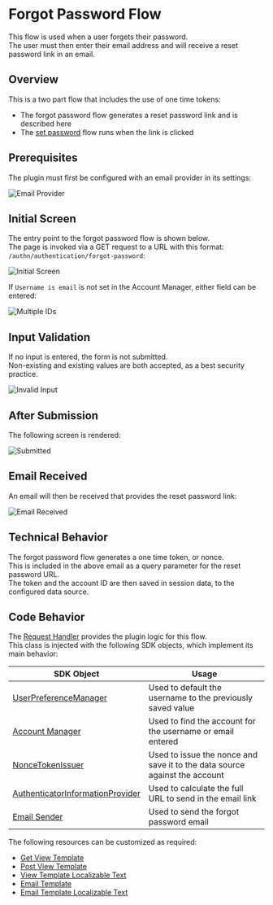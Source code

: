 # Forgot Password Flow

This flow is used when a user forgets their password.\
The user must then enter their email address and will receive a reset password link in an email.

## Overview

This is a two part flow that includes the use of one time tokens:

- The forgot password flow generates a reset password link and is described here
- The [set password](set-password.md) flow runs when the link is clicked

## Prerequisites

The plugin must first be configured with an email provider in its settings:

![Email Provider](images/shared/authenticator-settings.png)

## Initial Screen

The entry point to the forgot password flow is shown below.\
The page is invoked via a GET request to a URL with this format: `/authn/authentication/forgot-password`:

![Initial Screen](images/forgot-password/initial.png)

If `Username is email` is not set in the Account Manager, either field can be entered:

![Multiple IDs](images/forgot-password/multiple-ids.png)

## Input Validation

If no input is entered, the form is not submitted.\
Non-existing and existing values are both accepted, as a best security practice.

![Invalid Input](images/forgot-password/invalid-input.png)

## After Submission

The following screen is rendered:

![Submitted](images/forgot-password/submitted.png)

## Email Received

An email will then be received that provides the reset password link:

![Email Received](images/forgot-password/email.png)

## Technical Behavior

The forgot password flow generates a one time token, or nonce.\
This is included in the above email as a query parameter for the reset password URL.\
The token and the account ID are then saved in session data, to the configured data source.

## Code Behavior

The [Request Handler](../src/main/java/io/curity/identityserver/plugin/usernamepassword/forgotPassword/UsernamePasswordForgotPasswordRequestHandler.java) provides the plugin logic for this flow.\
This class is injected with the following SDK objects, which implement its main behavior:

| SDK Object | Usage |
| ---------- | ----- |
| [UserPreferenceManager](https://curity.io/docs/idsvr-java-plugin-sdk/latest/se/curity/identityserver/sdk/service/UserPreferenceManager.html) | Used to default the username to the previously saved value |
| [Account Manager](https://curity.io/docs/idsvr-java-plugin-sdk/latest/se/curity/identityserver/sdk/service/AccountManager.html) | Used to find the account for the username or email entered |
| [NonceTokenIssuer](https://curity.io/docs/idsvr-java-plugin-sdk/latest/se/curity/identityserver/sdk/service/NonceTokenIssuer.html) | Used to issue the nonce and save it to the data source against the account |
| [AuthenticatorInformationProvider](https://curity.io/docs/idsvr-java-plugin-sdk/latest/se/curity/identityserver/sdk/service/authentication/AuthenticatorInformationProvider.html) | Used to calculate the full URL to send in the email link |
| [Email Sender](https://curity.io/docs/idsvr-java-plugin-sdk/latest/se/curity/identityserver/sdk/service/EmailSender.html) | Used to send the forgot password email |

The following resources can be customized as required:

- [Get View Template](../src/main/resources/templates/authenticator/username-password-authenticator/forgot-password/get.vm)
- [Post View Template](../src/main/resources/templates/authenticator/username-password-authenticator/forgot-password/post.vm)
- [View Template Localizable Text](../src/main/resources/messages/en/authenticator/username-password-authenticator/forgot-password/messages)
- [Email Template](../src/main/resources/templates/authenticator/username-password-authenticator/email/forgot-password/email.vm) 
- [Email Template Localizable Text](../src/main/resources/messages/en/authenticator/username-password-authenticator/email/forgot-password/messages)

